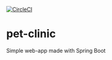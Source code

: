 [![CircleCI](https://circleci.com/gh/dipzfals87/pet-clinic.svg?style=shield&circle-token=fc8c9647c10f87d6a0e10c4dbdf4a2bc8262647a)](https://circleci.com/gh/dipzfals87/pet-clinic)

# pet-clinic

Simple web-app made with Spring Boot